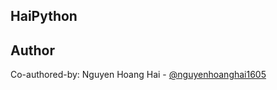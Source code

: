 ## HaiPython

## Author
Co-authored-by: Nguyen Hoang Hai - [@nguyenhoanghai1605](https://github.com/nguyenhoanghai1605)
